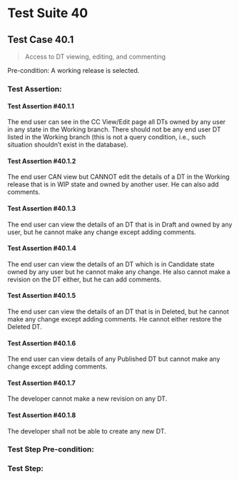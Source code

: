 # Test Suite 40


## Test Case 40.1

> Access to DT viewing, editing, and commenting

Pre-condition: A working release is selected.


### Test Assertion:

#### Test Assertion #40.1.1
The end user can see in the CC View/Edit page all DTs owned by any user in any state in the Working branch. There should not be any end user DT listed in the Working branch (this is not a query condition, i.e., such situation shouldn’t exist in the database).

#### Test Assertion #40.1.2
The end user CAN view but CANNOT edit the details of a DT in the Working release that is in WIP state and owned by another user. He can also add comments.

#### Test Assertion #40.1.3
The end user can view the details of an DT that is in Draft and owned by any user, but he cannot make any change except adding comments.

#### Test Assertion #40.1.4
The end user can view the details of an DT which is in Candidate state owned by any user but he cannot make any change. He also cannot make a revision on the DT either, but he can add comments.

#### Test Assertion #40.1.5
The end user can view the details of an DT that is in Deleted, but he cannot make any change except adding comments. He cannot either restore the Deleted DT.

#### Test Assertion #40.1.6
The end user can view details of any Published DT but cannot make any change except adding comments.

#### Test Assertion #40.1.7
The developer cannot make a new revision on any DT.

#### Test Assertion #40.1.8
The developer shall not be able to create any new DT.

### Test Step Pre-condition:



### Test Step: